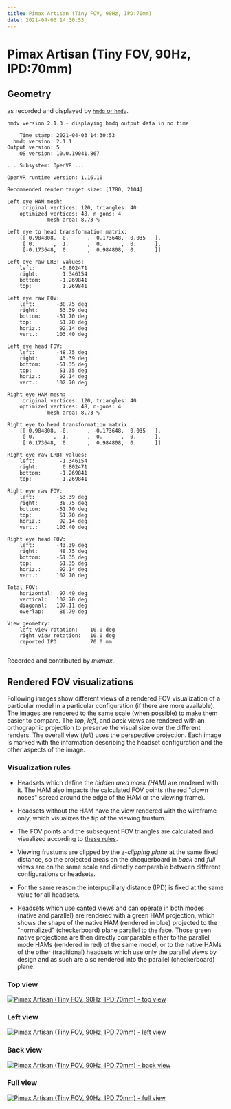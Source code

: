 ```yaml
---
title: Pimax Artisan (Tiny FOV, 90Hz, IPD:70mm)
date: 2021-04-03 14:30:53
---
```

# Pimax Artisan (Tiny FOV, 90Hz, IPD:70mm)

## Geometry

as recorded and displayed by [`hmdq` or `hmdv`](https://github.com/risa2000/hmdq).
```
hmdv version 2.1.3 - displaying hmdq output data in no time

    Time stamp: 2021-04-03 14:30:53
  hmdq version: 2.1.1
Output version: 5
    OS version: 10.0.19041.867

... Subsystem: OpenVR ...

OpenVR runtime version: 1.16.10

Recommended render target size: [1780, 2104]

Left eye HAM mesh:
     original vertices: 120, triangles: 40
    optimized vertices: 48, n-gons: 4
             mesh area: 8.73 %

Left eye to head transformation matrix:
    [[ 0.984808,  0.      ,  0.173648, -0.035   ],
     [ 0.      ,  1.      ,  0.      ,  0.      ],
     [-0.173648,  0.      ,  0.984808,  0.      ]]

Left eye raw LRBT values:
    left:        -0.802471
    right:        1.346154
    bottom:      -1.269841
    top:          1.269841

Left eye raw FOV:
    left:       -38.75 deg
    right:       53.39 deg
    bottom:     -51.70 deg
    top:         51.70 deg
    horiz.:      92.14 deg
    vert.:      103.40 deg

Left eye head FOV:
    left:       -48.75 deg
    right:       43.39 deg
    bottom:     -51.35 deg
    top:         51.35 deg
    horiz.:      92.14 deg
    vert.:      102.70 deg

Right eye HAM mesh:
     original vertices: 120, triangles: 40
    optimized vertices: 48, n-gons: 4
             mesh area: 8.73 %

Right eye to head transformation matrix:
    [[ 0.984808, -0.      , -0.173648,  0.035   ],
     [ 0.      ,  1.      , -0.      ,  0.      ],
     [ 0.173648,  0.      ,  0.984808,  0.      ]]

Right eye raw LRBT values:
    left:        -1.346154
    right:        0.802471
    bottom:      -1.269841
    top:          1.269841

Right eye raw FOV:
    left:       -53.39 deg
    right:       38.75 deg
    bottom:     -51.70 deg
    top:         51.70 deg
    horiz.:      92.14 deg
    vert.:      103.40 deg

Right eye head FOV:
    left:       -43.39 deg
    right:       48.75 deg
    bottom:     -51.35 deg
    top:         51.35 deg
    horiz.:      92.14 deg
    vert.:      102.70 deg

Total FOV:
    horizontal:  97.49 deg
    vertical:   102.70 deg
    diagonal:   107.11 deg
    overlap:     86.79 deg

View geometry:
    left view rotation:   -10.0 deg
    right view rotation:   10.0 deg
    reported IPD:          70.0 mm


```
Recorded and contributed by _mkmax_.

## Rendered FOV visualizations

Following images show different views of a rendered FOV visualization of a
particular model in a particular configuration (if there are more available).
The images are rendered to the same scale (when possible) to make them easier
to compare. The _top_, _left_, and _back_ views are rendered with an
orthographic projection to preserve the visual size over the different renders.
The overall view (_full_) uses the perspective projection. Each image is marked
with the information describing the headset configuration and the other aspects
of the image.

### Visualization rules

* Headsets which define the _hidden area mask (HAM)_ are rendered with it. The
  HAM also impacts the calculated FOV points (the red "clown noses" spread
  around the edge of the HAM or the viewing frame).

* Headsets without the HAM have the view rendered with the wireframe only, which
  visualizes the tip of the viewing frustum.

* The FOV points and the subsequent FOV triangles are calculated and visualized
  according to [these
  rules](https://risa2000.github.io/vrdocs/docs/hmd_fov_calculation).

* Viewing frustums are clipped by the _z-clipping plane_ at the same fixed
  distance, so the projected areas on the chequerboard in _back_ and _full_
  views are on the same scale and directly comparable between different
  configurations or headsets.

* For the same reason the interpupillary distance (IPD) is fixed at the same
  value for all headsets.

* Headsets which use canted views and can operate in both modes (native and
  parallel) are rendered with a green HAM projection, which shows the shape of
  the native HAM (rendered in blue) projected to the "normalized"
  (checkerboard) plane parallel to the face. Those green native projections are
  then directly comparable either to the parallel mode HAMs (rendered in red)
  of the same model, or to the native HAMs of the other (traditional) headsets
  which use only the parallel views by design and as such are also rendered
  into the parallel (checkerboard) plane.

### Top view
[![Pimax Artisan (Tiny FOV, 90Hz, IPD:70mm) - top view](../images/PimaxArtisan_Tiny_Native_R90_I70_top.dmx.png)](../images/PimaxArtisan_Tiny_Native_R90_I70_top.dmx.png)

### Left view
[![Pimax Artisan (Tiny FOV, 90Hz, IPD:70mm) - left view](../images/PimaxArtisan_Tiny_Native_R90_I70_left.dmx.png)](../images/PimaxArtisan_Tiny_Native_R90_I70_left.dmx.png)

### Back view
[![Pimax Artisan (Tiny FOV, 90Hz, IPD:70mm) - back view](../images/PimaxArtisan_Tiny_Native_R90_I70_back.dmx.png)](../images/PimaxArtisan_Tiny_Native_R90_I70_back.dmx.png)

### Full view
[![Pimax Artisan (Tiny FOV, 90Hz, IPD:70mm) - full view](../images/PimaxArtisan_Tiny_Native_R90_I70_over.dmx.png)](../images/PimaxArtisan_Tiny_Native_R90_I70_over.dmx.png)

